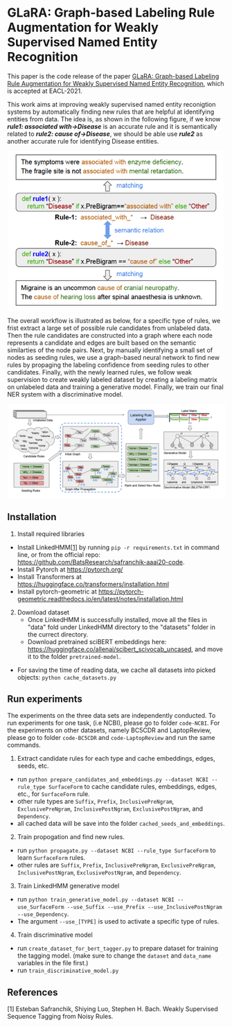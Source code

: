 # GLaRA: Graph-based Labeling Rule Augmentation for Weakly Supervised Named Entity Recognition

This paper is the code release of the paper [GLaRA: Graph-based Labeling Rule Augmentation for Weakly Supervised Named Entity Recognition](https://github.com/zhaoxy92/GLaRA), which is accepted at EACL-2021.

This work aims at improving weakly supervised named entity reconigtion systems by automatically finding new rules that are helpful at identifying entities from data. The idea is, as shown in the following figure, if we know ***rule1: associated with->Disease*** is an accurate rule and it is semantically related to ***rule2: cause of->Disease***, we should be able use ***rule2*** as another accurate rule for identifying Disease entities.


<img align="center" src="./images/rule-example.png" width="500" />


The overall workflow is illustrated as below, for a specific type of rules, we frist extract a large set of possible rule candidates from unlabeled data. Then the rule candidates are constructed into a graph where each node represents a candidate and edges are built based on the semantic similarties of the node pairs. Next, by manually identifying a small set of nodes as seeding rules, we use a graph-based neural network to find new rules by propaging the labeling confidence from seeding rules to other candidates. Finally, with the newly learned rules, we follow weak supervision to create weakly labeled dataset by creating a labeling matrix on unlabeled data and training a generative model. Finally, we train our final NER system with a discriminative model.

<img align="center" src="./images/glara-architecture.png" width="1000" />


## Installation

1. Install required libraries
  - Install LinkedHMM[[1]](#1) by running `pip -r requirements.txt` in command line, or from the official repo: https://github.com/BatsResearch/safranchik-aaai20-code.
  - Install Pytorch at https://pytorch.org/
  - Install Transformers at https://huggingface.co/transformers/installation.html
  - Install pytorch-geometric at https://pytorch-geometric.readthedocs.io/en/latest/notes/installation.html

2. Download dataset
    - Once LinkedHMM is successfully installed, move all the files in "data" fold under LinkedHMM directory to the "datasets" folder in the currect directory.
    - Download pretrained sciBERT embeddings here: https://huggingface.co/allenai/scibert_scivocab_uncased, and move it to the folder `pretrained-model`.
  - For saving the time of reading data, we cache all datasets into picked objects: `python cache_datasets.py` 

## Run experiments
The experiments on the three data sets are independently conducted. To run experiments for one task, (i.e NCBI), please go to folder `code-NCBI`. For the experiments on other datasets, namely BC5CDR and LaptopReview, please go to folder `code-BC5CDR` and `code-LaptopReview` and run the same commands. 

1. Extract candidate rules for each type and cache embeddings, edges, seeds, etc.
  - run `python prepare_candidates_and_embeddings.py --dataset NCBI --rule_type SurfaceForm` to cache candidate rules, embeddings, edges, etc., for `SurfaceForm` rule.
  - other rule types are `Suffix`, `Prefix`, `InclusivePreNgram`, `ExclusivePreNgram`, `InclusivePostNgram`, `ExclusivePostNgram`, and `Dependency`.
  - all cached data will be save into the folder `cached_seeds_and_embeddings`.

2. Train propogation and find new rules.
  - run `python propagate.py --dataset NCBI --rule_type SurfaceForm` to learn `SurfaceForm` rules. 
  - other rules are `Suffix`, `Prefix`, `InclusivePreNgram`, `ExclusivePreNgram`, `InclusivePostNgram`, `ExclusivePostNgram`, and `Dependency`.
 
3. Train LinkedHMM generative model
  - run `python train_generative_model.py --dataset NCBI --use_SurfaceForm --use_Suffix --use_Prefix --use_InclusivePostNgram --use_Dependency`.
  - The argument `--use_[TYPE]` is used to activate a specific type of rules.
  
4. Train discriminative model
  - run `create_dataset_for_bert_tagger.py` to prepare dataset for training the tagging model. (make sure to change the `dataset` and `data_name` variables in the file first.)
  - run `train_discriminative_model.py`
  
## References

<a id="1">[1]</a> 
Esteban Safranchik, Shiying Luo, Stephen H. Bach.
Weakly Supervised Sequence Tagging from Noisy Rules.
